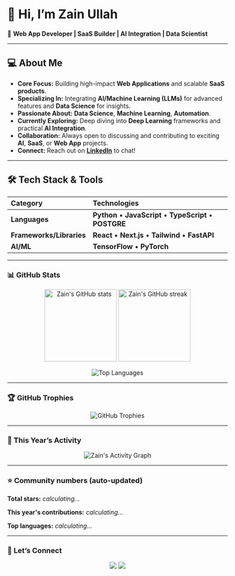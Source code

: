 # 👋 Hi, I’m Zain Ullah

🚀 **Web App Developer | SaaS Builder | AI Integration | Data Scientist**

---

## 💻 About Me

* **Core Focus:** Building high-impact **Web Applications** and scalable **SaaS products**.
* **Specializing In:** Integrating **AI/Machine Learning (LLMs)** for advanced features and **Data Science** for insights.
* **Passionate About:** **Data Science**, **Machine Learning**, **Automation**.
* **Currently Exploring:** Deep diving into **Deep Learning** frameworks and practical **AI Integration**.
* **Collaboration:** Always open to discussing and contributing to exciting **AI**, **SaaS**, or **Web App** projects.
* **Connect:** Reach out on [**LinkedIn**](https://www.linkedin.com/in/zain-ullah-466aa4125/) to chat!

---

## 🛠️ Tech Stack & Tools

| Category | Technologies |
| :--- | :--- |
| **Languages** | **Python** • **JavaScript** • **TypeScript** • **POSTGRE** |
| **Frameworks/Libraries** | **React** • **Next.js** • **Tailwind** • **FastAPI** |
| **AI/ML** | **TensorFlow** • **PyTorch** |

---

### 📊 GitHub Stats

<p align="center">
  <img src="https://github-readme-stats.vercel.app/api?username=zainachak&show_icons=true&theme=tokyonight" alt="Zain's GitHub stats" height="165" />
  <img src="https://github-readme-streak-stats.herokuapp.com/?user=zainachak&theme=tokyonight" alt="Zain's GitHub streak" height="165" />
</p>

<p align="center">
  <img src="https://github-readme-stats.vercel.app/api/top-langs/?username=zainachak&layout=compact&theme=tokyonight" alt="Top Languages" />
</p>

---

### 🏆 GitHub Trophies

<p align="center">
  <img src="https://github-profile-trophy.vercel.app/?username=zainachak&theme=tokyonight&no-bg=true&no-frame=true" alt="GitHub Trophies" />
</p>

---

### 📅 This Year’s Activity

<p align="center">
  <img src="https://github-readme-activity-graph.vercel.app/graph?username=zainachak&theme=tokyo-night" alt="Zain's Activity Graph" />
</p>

---

### ⭐ Community numbers (auto-updated)

<!-- TOTAL_STARS -->
**Total stars:** _calculating..._
<!-- TOTAL_STARS END -->

<!-- YEAR_ACTIVITY -->
**This year's contributions:** _calculating..._
<!-- YEAR_ACTIVITY END -->

<!-- TOP_LANGS -->
**Top languages:** _calculating..._
<!-- TOP_LANGS END -->

---

### 💬 Let’s Connect

<p align="center">
  <a href="https://www.linkedin.com/in/zain-ullah-466aa4125/"><img src="https://img.shields.io/badge/LinkedIn-blue?logo=linkedin&logoColor=white" /></a>
  <a href="https://github.com/zainachak"><img src="https://img.shields.io/badge/GitHub-black?logo=github&logoColor=white" /></a>
</p>
